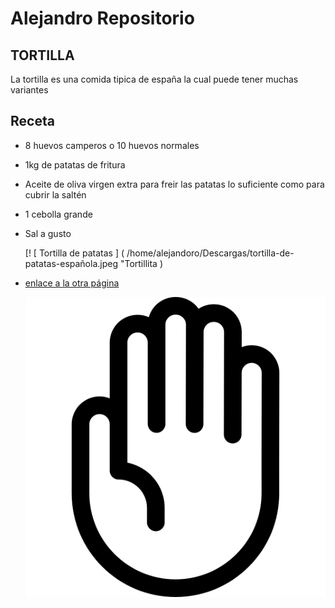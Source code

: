 # Alejandro Repositorio

## TORTILLA

La tortilla es una comida tipica de españa la cual puede tener muchas variantes

## Receta

* 8 huevos camperos o 10 huevos normales
* 1kg de patatas de fritura
* Aceite de oliva virgen extra para freir las patatas lo suficiente como para cubrir la saltén
* 1 cebolla grande
* Sal a gusto

  [! [ Tortilla de patatas ] ( /home/alejandoro/Descargas/tortilla-de-patatas-española.jpeg "Tortillita )
* [enlace a la otra página](assets/otro.md)

  ![Descripción de la imágen](assets/mano.png)
